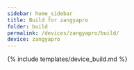 ```yaml
---
sidebar: home_sidebar
title: Build for zangyapro
folder: build
permalink: /devices/zangyapro/build/
device: zangyapro
---
```

{% include templates/device_build.md %}
